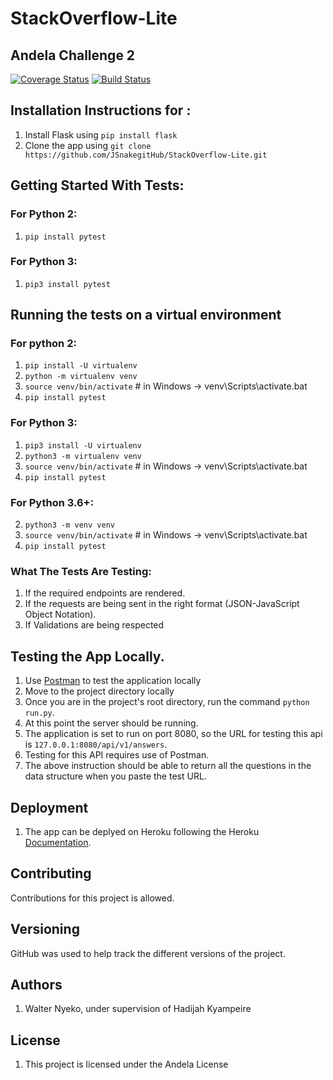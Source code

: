 # StackOverflow-Lite
## Andela Challenge 2
[![Coverage Status](https://coveralls.io/repos/github/JSnakegitHub/StackOverflow-Lite/badge.svg?branch=pot_an_answer_api)](https://coveralls.io/github/JSnakegitHub/StackOverflow-Lite?branch=post_an_answer_api)
[![Build Status](https://travis-ci.org/JSnakegitHub/StackOverflow-Lite.svg?branch=post_an_answer_api)](https://travis-ci.org/JSnakegitHub/StackOverflow-Lite)

## Installation Instructions for :
1. Install Flask using `pip install flask`
2. Clone the app using `git clone https://github.com/JSnakegitHub/StackOverflow-Lite.git`

## Getting Started With Tests:
### For Python 2:
1. `pip install pytest`
### For Python 3:
1. `pip3 install pytest`
## Running the tests on a virtual environment
### For python 2:
1. `pip install -U virtualenv`
2. `python -m virtualenv venv`
3. `source venv/bin/activate` # in Windows -> venv\Scripts\activate.bat
4. `pip install pytest`
### For Python 3:
1. `pip3 install -U virtualenv`
2. `python3 -m virtualenv venv`
3. `source venv/bin/activate` # in Windows -> venv\Scripts\activate.bat
4. `pip install pytest`
### For Python 3.6+:
2. `python3 -m venv venv`
3. `source venv/bin/activate` # in Windows -> venv\Scripts\activate.bat
4. `pip install pytest`
### What The Tests Are Testing:
1. If the required endpoints are rendered.
2. If the requests are being sent in the right format (JSON-JavaScript Object Notation).
3. If Validations are being respected

## Testing the App Locally.
1. Use [Postman](https://www.getpostman.com/) to test the application locally
2. Move to the project directory locally
3. Once you are in the project's root directory, run the command `python run.py`.
4. At this point the server should be running.
5. The application is set to run on port 8080, so the URL for testing this api is `127.0.0.1:8080/api/v1/answers`. 
6. Testing for this API requires use of Postman.
7. The above instruction should be able to return all the questions in the data structure when you paste the test URL.

## Deployment
1. The app can be deplyed on Heroku following the Heroku [Documentation](https://devcenter.heroku.com/categories/reference).

## Contributing
Contributions for this project is allowed.
## Versioning
GitHub was used to help track the different versions of the project. 

## Authors
1. Walter Nyeko, under supervision of Hadijah Kyampeire
## License
1. This project is licensed under the Andela License

